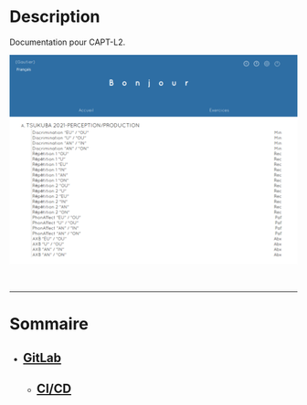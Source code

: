 # Description

Documentation pour CAPT-L2.


![Capt-L2](./doc/Images/CaptureEcran1.png)

<br>

---
# Sommaire

+ ## [GitLab](./doc/Gitlab.md)
    +  ## [CI/CD](./doc/CICD.md)
